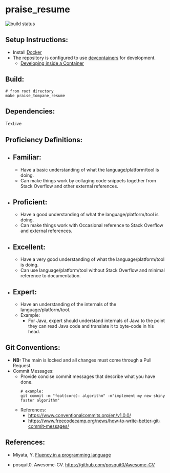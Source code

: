 # praise_resume

![build status](https://github.com/praisetompane/praise_resume/actions/workflows/praise_resume.yaml/badge.svg) <br>

## Setup Instructions:
- Install [Docker](https://docs.docker.com/get-started/)
- The repository is configured to use [devcontainers](https://containers.dev) for development.
    - [Developing inside a Container](https://code.visualstudio.com/docs/devcontainers/containers)

## Build:

```shell
# from root directory
make praise_tompane_resume
```

## Dependencies:
TexLive

## Proficiency Definitions:
- ## Familiar: 
    - Have a basic understanding of what the language/platform/tool is doing.
    - Can make things work by collaging code snippets together from Stack Overflow and other external references.

- ## Proficient: 
    - Have a good understanding of what the language/platform/tool is doing.
    - Can make things work with Occasional reference to Stack Overflow and external references.

- ## Excellent: 
    - Have a very good understanding of what the language/platform/tool is doing.
    - Can use language/platform/tool without Stack Overflow and minimal reference to documentation.

- ## Expert: 
    - Have an understanding of the internals of the language/platform/tool.
    - Example:
        - For Java, expert should understand internals of Java to the point they can read Java code and translate it to byte-code in his head.

## Git Conventions:
- **NB:** The main is locked and all changes must come through a Pull Request.
- Commit Messages:
    - Provide concise commit messages that describe what you have done.
        ```shell
        # example:
        git commit -m "feat(core): algorithm" -m"implement my new shiny faster algorithm"
        ```
    - References:
        - https://www.conventionalcommits.org/en/v1.0.0/
        - https://www.freecodecamp.org/news/how-to-write-better-git-commit-messages/

## References:
- Miyata, Y. [Fluency in a programming language](https://www.quora.com/What-level-of-fluency-in-a-programming-language-do-you-associate-with-labels-like-proficient-rudimentary-and-the-like)

- posquit0. Awesome-CV. https://github.com/posquit0/Awesome-CV

